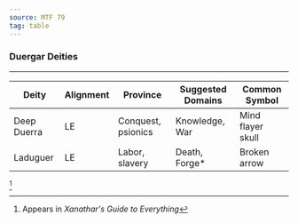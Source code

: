 ```yaml
---
source: MTF 79
tag: table
---
```


### Duergar Deities
---
|Deity|Alignment|Province|Suggested Domains|Common Symbol|
|----|---|-----|-----|-----|
|Deep Duerra|LE|Conquest, psionics|Knowledge, War|Mind flayer skull|
|Laduguer|LE|Labor, slavery|Death, Forge* |Broken arrow|
[^1] 

[^1]: Appears in _Xanathar's Guide to Everything_
